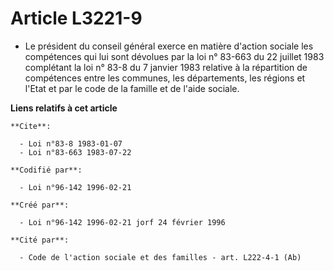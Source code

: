 # Article L3221-9

- Le président du conseil général exerce en matière d'action sociale les compétences qui lui sont dévolues par la loi n°
83-663 du 22 juillet 1983 complétant la loi n° 83-8 du 7 janvier 1983 relative à la répartition de compétences entre les
communes, les départements, les régions et l'Etat et par le code de la famille et de l'aide sociale.

**Liens relatifs à cet article**

	**Cite**:

	  - Loi n°83-8 1983-01-07
	  - Loi n°83-663 1983-07-22

	**Codifié par**:

	  - Loi n°96-142 1996-02-21

	**Créé par**:

	  - Loi n°96-142 1996-02-21 jorf 24 février 1996

	**Cité par**:

	  - Code de l'action sociale et des familles - art. L222-4-1 (Ab)
